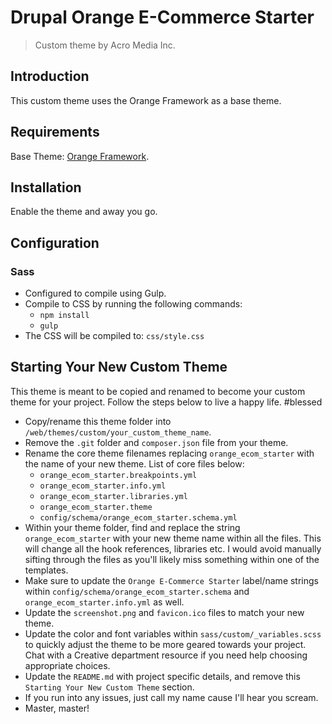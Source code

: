 <!-- @file Project Page -->
# Drupal Orange E-Commerce Starter

> Custom theme by Acro Media Inc.

## Introduction
This custom theme uses the Orange Framework as a base theme.

## Requirements
Base Theme: [Orange Framework](https://github.com/AcroMedia/orange_framework).

## Installation
Enable the theme and away you go.

## Configuration
### Sass
- Configured to compile using Gulp.
- Compile to CSS by running the following commands:
  - `npm install`
  - `gulp`
- The CSS will be compiled to: `css/style.css`

## Starting Your New Custom Theme

This theme is meant to be copied and renamed to become your custom theme for your project. Follow the steps below to live a happy life. #blessed

- Copy/rename this theme folder into `/web/themes/custom/your_custom_theme_name`.
- Remove the `.git` folder and `composer.json` file from your theme.
- Rename the core theme filenames replacing `orange_ecom_starter` with the name of your new theme. List of core files below:
  - `orange_ecom_starter.breakpoints.yml`
  - `orange_ecom_starter.info.yml`
  - `orange_ecom_starter.libraries.yml`
  - `orange_ecom_starter.theme`
  - `config/schema/orange_ecom_starter.schema.yml`
- Within your theme folder, find and replace the string `orange_ecom_starter` with your new theme name within all the files. This will change all the hook references, libraries etc. I would avoid manually sifting through the files as you'll likely miss something within one of the templates.
- Make sure to update the `Orange E-Commerce Starter` label/name strings within `config/schema/orange_ecom_starter.schema` and `orange_ecom_starter.info.yml` as well.
- Update the `screenshot.png` and `favicon.ico` files to match your new theme.
- Update the color and font variables within `sass/custom/_variables.scss` to quickly adjust the theme to be more geared towards your project. Chat with a Creative department resource if you need help choosing appropriate choices.
- Update the `README.md` with project specific details, and remove this `Starting Your New Custom Theme` section.
- If you run into any issues, just call my name cause I'll hear you scream.
- Master, master!

